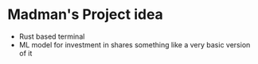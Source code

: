 # Madman's Project idea # 

- Rust based terminal
- ML model for investment in shares something like a very basic version of it
